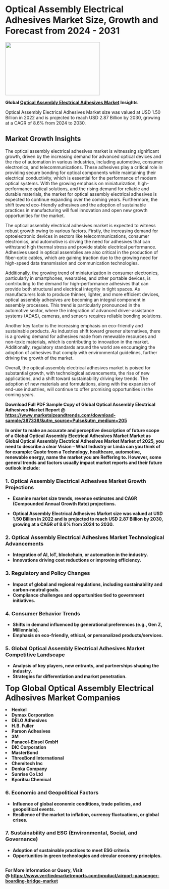 <H1>Optical Assembly Electrical Adhesives Market Size, Growth and Forecast from 2024 - 2031</H1><img class="aligncenter size-medium wp-image-584254" src="https://thirdeyenews.in/wp-content/uploads/2024/09/Global-Market-Research-300x168.jpeg" alt="" width="300" height="168" /><p><strong>Global&nbsp;<a href="https://www.marketsizeandtrends.com/download-sample/387338/&amp;utm_source=Pulse&amp;utm_medium=205">Optical Assembly Electrical Adhesives Market</a> Insights</strong></p><p>Optical Assembly Electrical Adhesives Market size was valued at USD 1.50 Billion in 2022 and is projected to reach USD 2.87 Billion by 2030, growing at a CAGR of 8.6% from 2024 to 2030.</p><p><h2>Market Growth Insights</h2> <p>The optical assembly electrical adhesives market is witnessing significant growth, driven by the increasing demand for advanced optical devices and the rise of automation in various industries, including automotive, consumer electronics, and telecommunications. These adhesives play a critical role in providing secure bonding for optical components while maintaining their electrical conductivity, which is essential for the performance of modern optical systems. With the growing emphasis on miniaturization, high-performance optical solutions, and the rising demand for reliable and durable materials, the market for optical assembly electrical adhesives is expected to continue expanding over the coming years. Furthermore, the shift toward eco-friendly adhesives and the adoption of sustainable practices in manufacturing will fuel innovation and open new growth opportunities for the market.</p> <p><strong></strong></p> <p>The optical assembly electrical adhesives market is expected to witness robust growth owing to various factors. Firstly, the increasing demand for optoelectronic devices in sectors like telecommunications, consumer electronics, and automotive is driving the need for adhesives that can withstand high thermal stress and provide stable electrical performance. Adhesives used in optical assemblies are also critical in the production of fiber-optic cables, which are gaining traction due to the growing need for high-speed data transmission and communication technologies.</p> <p>Additionally, the growing trend of miniaturization in consumer electronics, particularly in smartphones, wearables, and other portable devices, is contributing to the demand for high-performance adhesives that can provide both structural and electrical integrity in tight spaces. As manufacturers look to produce thinner, lighter, and more efficient devices, optical assembly adhesives are becoming an integral component in assembly processes. This trend is particularly pronounced in the automotive sector, where the integration of advanced driver-assistance systems (ADAS), cameras, and sensors requires reliable bonding solutions.</p> <p>Another key factor is the increasing emphasis on eco-friendly and sustainable products. As industries shift toward greener alternatives, there is a growing demand for adhesives made from renewable resources and non-toxic materials, which is contributing to innovation in the market. Additionally, regulatory standards around the world are encouraging the adoption of adhesives that comply with environmental guidelines, further driving the growth of the market.</p> <p>Overall, the optical assembly electrical adhesives market is poised for substantial growth, with technological advancements, the rise of new applications, and a shift toward sustainability driving key trends. The adoption of new materials and formulations, along with the expansion of end-use industries, will continue to offer promising opportunities in the coming years.</p> <p><strong></p><p><span class=""><strong>Download Full PDF Sample Copy of Global Optical Assembly Electrical Adhesives Market Report</strong> @ <a href="https://www.marketsizeandtrends.com/download-sample/387338/&amp;utm_source=Pulse&amp;utm_medium=205" target="_blank">https://www.marketsizeandtrends.com/download-sample/387338/&amp;utm_source=Pulse&amp;utm_medium=205</a></span></p><p>In order to make an accurate and perceptive description of future scope of a Global&nbsp;Optical Assembly Electrical Adhesives Market Market as Global&nbsp;Optical Assembly Electrical Adhesives Market Market of 2025, you need to describe a clear Vision &ndash; What Industry or Linda can you think of for example: Quote from a Technology, healthcare, automotive, renewable energy, name the market you are Reffering to. However, some general trends and factors usually impact market reports and their future outlook include:</p><h3>1.&nbsp;<strong>Optical Assembly Electrical Adhesives Market Growth Projections</strong></h3><ul><li>Examine market size trends, revenue estimates and CAGR (Compounded Annual Growth Rate) projections.</li><li><p>Optical Assembly Electrical Adhesives Market size was valued at USD 1.50 Billion in 2022 and is projected to reach USD 2.87 Billion by 2030, growing at a CAGR of 8.6% from 2024 to 2030.</p></li></ul><h3>2.&nbsp;<strong>Optical Assembly Electrical Adhesives Market Technological Advancements</strong></h3><ul><li>Integration of AI, IoT, blockchain, or automation in the industry.</li><li>Innovations driving cost reductions or improving efficiency.</li></ul><h3>3.&nbsp;<strong>Regulatory and Policy Changes</strong></h3><ul><li>Impact of global and regional regulations, including sustainability and carbon-neutral goals.</li><li>Compliance challenges and opportunities tied to government initiatives.</li></ul><h3>4.&nbsp;<strong>Consumer Behavior Trends</strong></h3><ul><li>Shifts in demand influenced by generational preferences (e.g., Gen Z, Millennials).</li><li>Emphasis on eco-friendly, ethical, or personalized products/services.</li></ul><h3>5.&nbsp;<strong>Global Optical Assembly Electrical Adhesives Market Competitive Landscape</strong></h3><ul><li>Analysis of key players, new entrants, and partnerships shaping the industry.</li><li>Strategies for differentiation and market penetration.</li></ul><p data-pm-slice="1 1 []"><span style="color: inherit; font-family: inherit; font-size: 25px;">Top Global Optical Assembly Electrical Adhesives Market Companies</span></p><div class="" data-test-id=""><p><li>Henkel</li><li> Dymax Corporation</li><li> DELO Adhesives</li><li> H.B. Fuller</li><li> Parson Adhesives</li><li> 3M</li><li> Panacol-Elosol GmbH</li><li> DIC Corporation</li><li> MasterBond</li><li> ThreeBond International</li><li> Chemitech Inc</li><li> Denka Company</li><li> Sunrise Co Ltd</li><li> Kyoritsu Chemical</li></p></div><h3>6.&nbsp;<strong>Economic and Geopolitical Factors</strong></h3><ul><li>Influence of global economic conditions, trade policies, and geopolitical events.</li><li>Resilience of the market to inflation, currency fluctuations, or global crises.</li></ul><h3>7.&nbsp;<strong>Sustainability and ESG (Environmental, Social, and Governance)</strong></h3><ul><li>Adoption of sustainable practices to meet ESG criteria.</li><li>Opportunities in green technologies and circular economy principles.</li></ul><h2><strong style="font-size: 14px;">For More Information or Query, Visit @&nbsp;</strong><a style="background-color: #ffffff; font-size: 14px;" href="https://www.marketsizeandtrends.com/report/optical-assembly-electrical-adhesives-market/" target="_blank">https://www.verifiedmarketreports.com/product/airport-passenger-boarding-bridge-market</a></h2>
